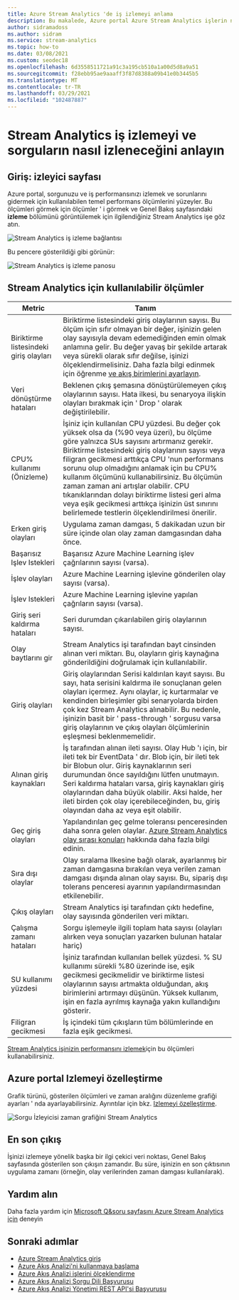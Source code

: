 ```yaml
---
title: Azure Stream Analytics 'de iş izlemeyi anlama
description: Bu makalede, Azure portal Azure Stream Analytics işlerin nasıl izleneceği açıklanır.
author: sidramadoss
ms.author: sidram
ms.service: stream-analytics
ms.topic: how-to
ms.date: 03/08/2021
ms.custom: seodec18
ms.openlocfilehash: 6d3558511721a91c3a195cb510a1a00d5d8a9a51
ms.sourcegitcommit: f28ebb95ae9aaaff3f87d8388a09b41e0b3445b5
ms.translationtype: MT
ms.contentlocale: tr-TR
ms.lasthandoff: 03/29/2021
ms.locfileid: "102487887"
---
```

# <a name="understand-stream-analytics-job-monitoring-and-how-to-monitor-queries"></a>Stream Analytics iş izlemeyi ve sorguların nasıl izleneceğini anlayın

## <a name="introduction-the-monitor-page"></a>Giriş: izleyici sayfası
Azure portal, sorgunuzu ve iş performansınızı izlemek ve sorunlarını gidermek için kullanılabilen temel performans ölçümlerini yüzeyler. Bu ölçümleri görmek için ölçümler ' i görmek ve Genel Bakış sayfasındaki **izleme** bölümünü görüntülemek için ilgilendiğiniz Stream Analytics işe göz atın.  

![Stream Analytics iş izleme bağlantısı](./media/stream-analytics-monitoring/02-stream-analytics-monitoring-block.png)

Bu pencere gösterildiği gibi görünür:

![Stream Analytics iş izleme panosu](./media/stream-analytics-monitoring/01-stream-analytics-monitoring.png)  

## <a name="metrics-available-for-stream-analytics"></a>Stream Analytics için kullanılabilir ölçümler
| Metric                 | Tanım                               |
| ---------------------- | ---------------------------------------- |
| Biriktirme listesindeki giriş olayları       | Biriktirme listesindeki giriş olaylarının sayısı. Bu ölçüm için sıfır olmayan bir değer, işinizin gelen olay sayısıyla devam edemediğinden emin olmak anlamına gelir. Bu değer yavaş bir şekilde artarak veya sürekli olarak sıfır değilse, işinizi ölçeklendirmelisiniz. Daha fazla bilgi edinmek için öğrenme [ve akış birimlerini ayarlayın](stream-analytics-streaming-unit-consumption.md). |
| Veri dönüştürme hataları | Beklenen çıkış şemasına dönüştürülemeyen çıkış olaylarının sayısı. Hata ilkesi, bu senaryoya ilişkin olayları bırakmak için ' Drop ' olarak değiştirilebilir. |
| CPU% kullanımı (Önizleme)       | İşiniz için kullanılan CPU yüzdesi. Bu değer çok yüksek olsa da (%90 veya üzeri), bu ölçüme göre yalnızca SUs sayısını artırmanız gerekir. Biriktirme listesindeki giriş olaylarının sayısı veya filigran gecikmesi arttıkça CPU 'nun performans sorunu olup olmadığını anlamak için bu CPU% kullanım ölçümünü kullanabilirsiniz. Bu ölçümün zaman zaman ani artışlar olabilir. CPU tıkanıklarından dolayı biriktirme listesi geri alma veya eşik gecikmesi arttıkça işinizin üst sınırını belirlemede testlerin ölçeklendirilmesi önerilir. |
| Erken giriş olayları       | Uygulama zaman damgası, 5 dakikadan uzun bir süre içinde olan olay zaman damgasından daha önce. |
| Başarısız Işlev Istekleri | Başarısız Azure Machine Learning işlev çağrılarının sayısı (varsa). |
| İşlev olayları        | Azure Machine Learning işlevine gönderilen olay sayısı (varsa). |
| İşlev Istekleri      | Azure Machine Learning işlevine yapılan çağrıların sayısı (varsa). |
| Giriş seri kaldırma hataları       | Seri durumdan çıkarılabilen giriş olaylarının sayısı.  |
| Olay baytlarını gir      | Stream Analytics işi tarafından bayt cinsinden alınan veri miktarı. Bu, olayların giriş kaynağına gönderildiğini doğrulamak için kullanılabilir. |
| Giriş olayları           | Giriş olaylarından Serisi kaldırılan kayıt sayısı. Bu sayı, hata serisini kaldırma ile sonuçlanan gelen olayları içermez. Aynı olaylar, iç kurtarmalar ve kendinden birleşimler gibi senaryolarda birden çok kez Stream Analytics alınabilir. Bu nedenle, işinizin basit bir ' pass-through ' sorgusu varsa giriş olaylarının ve çıkış olayları ölçümlerinin eşleşmesi beklenmemelidir. |
| Alınan giriş kaynakları       | İş tarafından alınan ileti sayısı. Olay Hub 'ı için, bir ileti tek bir EventData ' dır. Blob için, bir ileti tek bir Blobun olur. Giriş kaynaklarının seri durumundan önce sayıldığını lütfen unutmayın. Seri kaldırma hataları varsa, giriş kaynakları giriş olaylarından daha büyük olabilir. Aksi halde, her ileti birden çok olay içerebileceğinden, bu, giriş olayından daha az veya eşit olabilir. |
| Geç giriş olayları      | Yapılandırılan geç gelme toleransı penceresinden daha sonra gelen olaylar. [Azure Stream Analytics olay sırası konuları](./stream-analytics-time-handling.md) hakkında daha fazla bilgi edinin. |
| Sıra dışı olaylar    | Olay sıralama Ilkesine bağlı olarak, ayarlanmış bir zaman damgasına bırakılan veya verilen zaman damgası dışında alınan olay sayısı. Bu, sipariş dışı tolerans penceresi ayarının yapılandırmasından etkilenebilir. |
| Çıkış olayları          | Stream Analytics işi tarafından çıktı hedefine, olay sayısında gönderilen veri miktarı. |
| Çalışma zamanı hataları         | Sorgu işlemeyle ilgili toplam hata sayısı (olayları alırken veya sonuçları yazarken bulunan hatalar hariç) |
| SU kullanımı yüzdesi       | İşiniz tarafından kullanılan bellek yüzdesi. % SU kullanımı sürekli %80 üzerinde ise, eşik gecikmesi gecikmelidir ve biriktirme listesi olaylarının sayısı artmakta olduğundan, akış birimlerini artırmayı düşünün. Yüksek kullanım, işin en fazla ayrılmış kaynağa yakın kullandığını gösterir. |
| Filigran gecikmesi       | İş içindeki tüm çıkışların tüm bölümlerinde en fazla eşik gecikmesi. |

[Stream Analytics işinizin performansını izlemek](./stream-analytics-set-up-alerts.md#scenarios-to-monitor)için bu ölçümleri kullanabilirsiniz. 

## <a name="customizing-monitoring-in-the-azure-portal"></a>Azure portal Izlemeyi özelleştirme
Grafik türünü, gösterilen ölçümleri ve zaman aralığını düzenleme grafiği ayarları ' nda ayarlayabilirsiniz. Ayrıntılar için bkz. [Izlemeyi özelleştirme](../azure-monitor/data-platform.md).

  ![Sorgu İzleyicisi zaman grafiğini Stream Analytics](./media/stream-analytics-monitoring/08-stream-analytics-monitoring.png)  


## <a name="latest-output"></a>En son çıkış
İşinizi izlemeye yönelik başka bir ilgi çekici veri noktası, Genel Bakış sayfasında gösterilen son çıkışın zamandır.
Bu süre, işinizin en son çıktısının uygulama zamanı (örneğin, olay verilerinden zaman damgası kullanılarak).

## <a name="get-help"></a>Yardım alın
Daha fazla yardım için [Microsoft Q&soru sayfasını Azure Stream Analytics için](/answers/topics/azure-stream-analytics.html) deneyin

## <a name="next-steps"></a>Sonraki adımlar
* [Azure Stream Analytics giriş](stream-analytics-introduction.md)
* [Azure Akış Analizi'ni kullanmaya başlama](stream-analytics-real-time-fraud-detection.md)
* [Azure Akış Analizi işlerini ölçeklendirme](stream-analytics-scale-jobs.md)
* [Azure Akış Analizi Sorgu Dili Başvurusu](/stream-analytics-query/stream-analytics-query-language-reference)
* [Azure Akış Analizi Yönetimi REST API'si Başvurusu](/rest/api/streamanalytics/)
